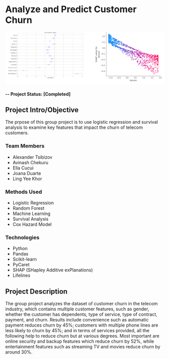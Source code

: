 # Analyze and Predict Customer Churn

<img alt="Results from survival analysis and SHAP" title="Results from survival analysis and SHAP" src="reports/img/survivalshap.png" width="780">

#### -- Project Status: [Completed]

## Project Intro/Objective
The prpose of this group project is to use logistic regression and survival analysis to examine key features that impact the churn of telecom customers. 

### Team Members
* Alexander Tsibizov
* Avinash Chekuru
* Ella Cucui
* Joana Duarte
* Ling Yee Khor

### Methods Used
* Logistic Regression
* Random Forest
* Machine Learning
* Survival Analysis
* Cox Hazard Model

### Technologies
* Python
* Pandas
* Scikit-learn
* PyCaret
* SHAP (SHapley Additive exPlanations) 
* Lifelines

## Project Description
The group project analyzes the dataset of customer churn in the telecom industry, which contains multiple customer features, such as gender, whether the customer has dependents, type of service, type of contract, payment, and churn. Results include convenience such as automatic payment reduces churn by 45%; customers with multiple phone lines are less likely to churn by 45%; and in terms of services provided, all the following help to reduce churn but at various degrees. Most important are online security and backup features which reduce churn by 52%, while entertainment features such as streaming TV and movies reduce churn by around 30%.
